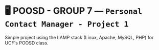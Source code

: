 # 🖥️ POOSD - GROUP 7  —  **`Personal Contact Manager - Project 1`**
Simple project using the LAMP stack (Linux, Apache, MySQL, PHP) for UCF's POOSD class.
